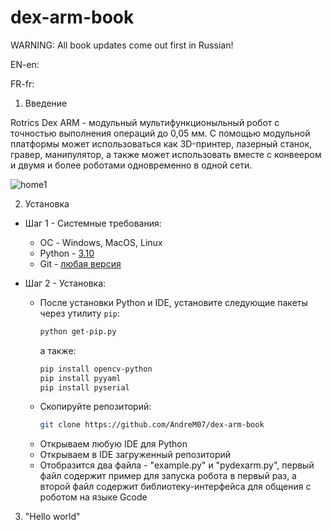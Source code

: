 # dex-arm-book
WARNING: All book updates come out first in Russian!

EN-en: 

FR-fr:



1. Введение
  
  Rotrics Dex ARM - модульный мультифункционыльный робот с точностью выполнения операций до 0,05 мм. С помощью модульной платформы может использоваться как 3D-принтер, лазерный станок, гравер, манипулятор, а также может использовать вместе с конвеером и двумя и более роботами одновременно в одной сети. 

![home1](https://github.com/AndreM07/dex-arm-book/blob/main/pic/home1.jpg)

2. Установка
  
  + Шаг 1 - Системные требования:
    + ОС - Windows, MacOS, Linux
    + Python - [3.10](https://www.python.org/downloads/)
    + Git - [любая версия](https://git-scm.com/downloads)
  
  + Шаг 2 - Установка:
    + После установки Python и IDE, установите следующие пакеты через утилиту `pip`:
      ```bash
      python get-pip.py
      ```
      а также:
      ```bash
      pip install opencv-python
      pip install pyyaml
      pip install pyserial
      ```
    + Скопируйте репозиторий: 
      ```bash
      git clone https://github.com/AndreM07/dex-arm-book
      ```
    + Открываем любую IDE для Python
    + Открываем в IDE загруженный репозиторий
    + Отобразится два файла - "example.py" и "pydexarm.py", первый файл содержит пример для запуска робота в первый раз, а второй файл содержит библиотеку-интерфейса для общения с роботом на языке Gcode

3. "Hello world"



